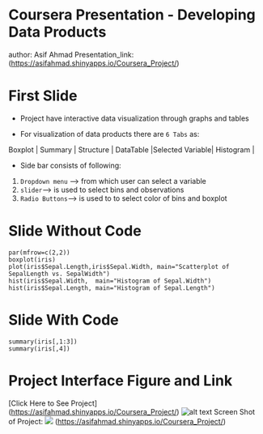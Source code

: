 Coursera Presentation - Developing Data Products
=================================================
author: Asif Ahmad
Presentation_link:  (https://asifahmad.shinyapps.io/Coursera_Project/)

First Slide
========================================================
- Project have interactive data visualization through graphs and tables 
     
- For visualization of data products there are `6 Tabs` as:

Boxplot | Summary | Structure | DataTable  |Selected Variable| Histogram |

- Side bar consists of following:
        
 1. `Dropdown menu` -->  from which user can select a variable                                 
 2. `slider`--> is used to select bins and observations
 3. `Radio Buttons`--> is used to to select color of bins and boxplot


Slide Without Code
========================================================

```{r echo=FALSE }
par(mfrow=c(2,2))
boxplot(iris)
plot(iris$Sepal.Length,iris$Sepal.Width, main="Scatterplot of SepalLength vs. SepalWidth")
hist(iris$Sepal.Width,  main="Histogram of Sepal.Width")
hist(iris$Sepal.Length, main="Histogram of Sepal.Length")
```

Slide With Code
========================================================

```{r, echo=TRUE}
summary(iris[,1:3])
summary(iris[,4])

```

Project Interface Figure and Link 
========================================================
[Click Here to See Project] (https://asifahmad.shinyapps.io/Coursera_Project/) 
![alt text](shiny.jpg) 
Screen Shot of Project: ![](shiny.jpeg) (https://asifahmad.shinyapps.io/Coursera_Project/) 

